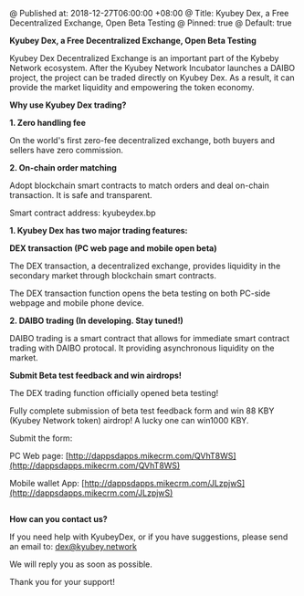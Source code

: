 @ Published at: 2018-12-27T06:00:00 +08:00
@ Title: Kyubey Dex, a Free Decentralized Exchange, Open Beta Testing
@ Pinned: true
@ Default: true


**Kyubey Dex, a Free Decentralized Exchange, Open Beta Testing**

Kyubey Dex Decentralized Exchange is an important part of the Kybeby Network ecosystem. After the Kyubey Network Incubator launches a DAIBO project, the project can be traded directly on Kyubey Dex. As a result, it can provide the market liquidity and empowering the token economy.

**Why use Kyubey Dex trading?**

**1. Zero handling fee**

On the world's first zero-fee decentralized exchange, both buyers and sellers have zero commission.

**2. On-chain order matching**

Adopt blockchain smart contracts to match orders and deal on-chain transaction. It is safe and transparent.

Smart contract address: kyubeydex.bp

**1. Kyubey Dex has two major trading features:**

**DEX transaction (PC web page and mobile open beta)**

The DEX transaction, a decentralized exchange, provides liquidity in the secondary market through blockchain smart contracts.

The DEX transaction function opens the beta testing on both PC-side webpage and mobile phone device.

**2. DAIBO trading (In developing. Stay tuned!)**

DAIBO trading is a smart contract that allows for immediate smart contract trading with DAIBO protocal. It providing asynchronous liquidity on the market.

**Submit Beta test feedback and win airdrops!**

The DEX trading function officially opened beta testing!

Fully complete submission of beta test feedback form and win 88 KBY (Kyubey Network token) airdrop! A lucky one can win1000 KBY.

Submit the form:

PC Web page: [http://dappsdapps.mikecrm.com/QVhT8WS](http://dappsdapps.mikecrm.com/QVhT8WS)

Mobile wallet App: [http://dappsdapps.mikecrm.com/JLzpjwS](http://dappsdapps.mikecrm.com/JLzpjwS)

## 

**How can you contact us?**

If you need help with KyubeyDex, or if you have suggestions, please send an email to: [dex@kyubey.network](mailto:dex@kyubey.network)

We will reply you as soon as possible.

Thank you for your support!